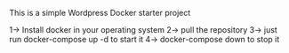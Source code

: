 This is a simple Wordpress Docker starter project

1-> Install docker in your operating system
2-> pull the repository
3-> just run docker-compose up -d to start it
4-> docker-compose down to stop it
